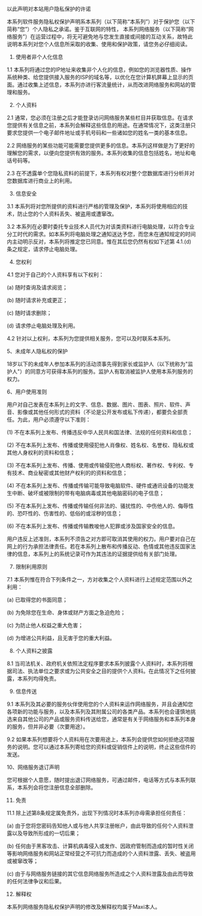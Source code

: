 以此声明对本站用户隐私保护的许诺

本系列软件服务隐私权保护声明系本系列（以下简称“本系列”）对于保护您（以下简称“您”）个人隐私之承诺。鉴于互联网的特性， 本系列网络服务（以下简称“网络服务”）在运营过程中，将无可避免地与您发生直接或间接的互动关系，故特此说明本系列对您个人信息所采取的收集、使用和保护政策，请您务必仔细阅读。

1. 使用者非个人化信息

1.1 本系列将通过您的IP地址来收集非个人化的信息，例如您的浏览器性质、操作系统种类、给您提供接入服务的ISP的域名等，以优化在您计算机屏幕上显示的页面。通过收集上述信息，本系列亦进行客流量统计，从而改进网络服务和网站的管理和服务。

2. 个人资料

2.1 通常，您必须在注册之后才能登录访问网络服务某些栏目并获取信息。在请求您提供有关信息之前，本系列会解释这些信息的用途。在通常情况下，这类注册只要求您提供一个电子邮件地址或手机号码和一些诸如您的姓名一类的基本信息。

2.2 网络服务的某些功能可能需要您提供更多的信息。本系列这样做是为了更好的理解您的需求，以便向您提供有效的服务。本系列收集的信息包括姓名，地址和电话号码等。

2.3 在不透露单个您隐私资料的前提下，本系列有权对整个您数据库进行分析并对您数据库进行商业上的利用。

3. 信息安全

3.1 本系列将对您所提供的资料进行严格的管理及保护，本系列将使用相应的技术，防止您的个人资料丢失、被盗用或遭窜改。

3.2 本系列在必要时委托专业技术人员代为对该类资料进行电脑处理，以符合专业分工时代的需求。如本系列将电脑处理之通知送达予您，而您未在通知规定的时间内主动明示反对，本系列将推定您已同意。惟在其后您仍然有权如下述第 4.1.(d)条之规定，请求停止电脑处理。

4. 您权利

4.1 您对于自己的个人资料享有以下权利：

(a) 随时查询及请求阅览；

(b) 随时请求补充或更正；

(c) 随时请求删除；

(d) 请求停止电脑处理及利用。

4.2 针对以上权利，本系列为您提供相关服务，您可以及时联系本系列。

5、未成年人隐私权的保护

18岁以下的未成年人参加本系列的活动须事先得到家长或监护人（以下统称为"监护人"）的同意方可获得本系列的服务。监护人有取消被监护人使用本系列服务的权力。

6、用户使用准则

用户对自己发表在本系列上的文字、信息、数据、图片、图表、照片、软件、声音、影像或其他任何形式的资料（不论是公开发布或私下传递），都要负全部责任。为此，用户必须遵守以下准则：

(1) 不在本系列上发布、传播违反中华人民共和国法律、法规的任何资料和信息；

(2) 不在本系列上发布、传播或使用侵犯他人肖像权、姓名权、名誉权、隐私权或其他人身权利的资料和信息；

(3) 不在本系列上发布、传播、使用或传输侵犯他人商标权、著作权、专利权、专有技术、商业秘密或其他财产权利的的资料和信息；

(4) 不在本系列上发布、传播或传输可能导致电脑软件、硬件或通讯设备的功能发生中断、破坏或被限制的带有电脑病毒或其他电脑密码的电子信息；

(5) 不在本系列上发布、传播或传输任何非法的、骚扰性的、中伤他人的、侮辱性的、恐吓性的、伤害性的、低俗的或淫秽的信息；

(6) 不在本系列上发布、传播或传输教唆他人犯罪或涉及国家安全的信息。

用户违反上述准则，本系列不须告之对方即可取消其使用的权力。用户要对自己在网上的行为承担法律责任。若在本系列上散布和传播反动、色情或其他违反国家法律的信息，本系列上的系统记录可作为其违法的证据提供给有关部门处理。

7. 限制利用原则

7.1 本系列惟在符合下列条件之一，方对收集之个人资料进行上述规定范围以外之利用：

(a) 已取得您的书面同意；

(b) 为免除您在生命、身体或财产方面之急迫危险；

(c) 为防止他人权益之重大危害；

(d) 为增进公共利益，且无害于您的重大利益。

8. 个人资料之披露

8.1 当司法机关、政府机关依照法定程序要求本系列披露个人资料时，本系列将根据司法、执法单位之要求或为公共安全之目的提供个人资料。在此情况下之任何披露，本系列均得免责。

9. 信息传送

9.1 本系列及其必要的服务伙伴使用您的个人资料来运作网络服务，并且会通知您各项新的功能与服务，以及本系列及其附属公司的各类产品。本系列也会谨慎地挑选来自其他公司的产品或服务资料传送给您，通常是有关于网络服务和本系列本身的服务，但并非必要（次要用途）。

9.2 如果本系列想要将个人资料用在次要用途上，本系列会提供您如何拒绝这项服务的说明。您可以通过本系列寄给您的资料或促销信件上的说明，终止这些信件的发送。

10、网络服务退订声明

您可根据个人意愿，随时提出退订网络服务，可通过邮件，电话等方式与本系列联系，本系列会将您注册信息全部删除。

11. 免责

11.1 除上述第8条规定属免责外，出现下列情况时本系列亦毋需承担任何责任：

(a) 由于您将您密码告知他人或与他人共享注册帐户，由此导致的任何个人资料泄露以及导致所形成的一切后果；

(b) 任何由于黑客攻击、计算机病毒侵入或发作、因政府管制而造成的暂时性关闭等影响网络服务和网站正常经营之不可抗力而造成的个人资料泄露、丢失、被盗用或被窜改等；

(c) 由于与网络服务链接的其它信息网络服务所造成之个人资料泄露及由此而导致的任何法律争议和后果。

12. 解释权

本系列网络服务隐私权保护声明的修改及解释权均属于Maxi本人。
